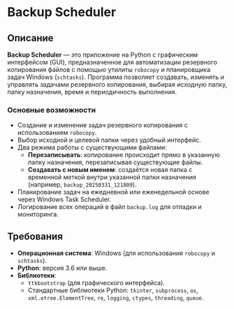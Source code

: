 # Backup Scheduler

## Описание

**Backup Scheduler** — это приложение на Python с графическим интерфейсом (GUI), предназначенное для автоматизации резервного копирования файлов с помощью утилиты `robocopy` и планировщика задач Windows (`schtasks`). Программа позволяет создавать, изменять и управлять задачами резервного копирования, выбирая исходную папку, папку назначения, время и периодичность выполнения.

### Основные возможности

- Создание и изменение задач резервного копирования с использованием `robocopy`.
- Выбор исходной и целевой папки через удобный интерфейс.
- Два режима работы с существующими файлами:
  - **Перезаписывать**: копирование происходит прямо в указанную папку назначения, перезаписывая существующие файлы.
  - **Создавать с новым именем**: создаётся новая папка с временной меткой внутри указанной папки назначения (например, `backup_20250331_121809`).
- Планирование задач на ежедневной или еженедельной основе через Windows Task Scheduler.
- Логирование всех операций в файл `backup.log` для отладки и мониторинга.

## Требования

- **Операционная система**: Windows (для использования `robocopy` и `schtasks`).
- **Python**: версия 3.6 или выше.
- **Библиотеки**:
  - `ttkbootstrap` (для графического интерфейса).
  - Стандартные библиотеки Python: `tkinter`, `subprocess`, `os`, `xml.etree.ElementTree`, `re`, `logging`, `ctypes`, `threading`, `queue`.
